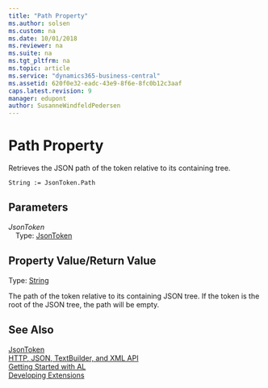 ```yaml
---
title: "Path Property"
ms.author: solsen
ms.custom: na
ms.date: 10/01/2018
ms.reviewer: na
ms.suite: na
ms.tgt_pltfrm: na
ms.topic: article
ms.service: "dynamics365-business-central"
ms.assetid: 620f0e32-eadc-43e9-8f6e-8fc0b12c3aaf
caps.latest.revision: 9
manager: edupont
author: SusanneWindfeldPedersen
---
```


 

# Path Property
Retrieves the JSON path of the token relative to its containing tree.

```
String := JsonToken.Path
```

## Parameters
*JsonToken*  
&emsp;Type: [JsonToken](jsontoken-class.md)

## Property Value/Return Value
Type: [String](../datatypes/devenv-text-data-type.md)

The path of the token relative to its containing JSON tree. If the token is the root of the JSON tree, the path will be empty.

## See Also
[JsonToken](jsontoken-class.md)  
[HTTP, JSON, TextBuilder, and XML API](../devenv-restapi-overview.md)  
[Getting Started with AL](../devenv-get-started.md)  
[Developing Extensions](../devenv-dev-overview.md)

